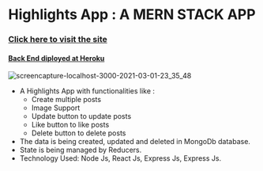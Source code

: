 # Highlights App : A MERN STACK APP
### [Click here to visit the site](https://highlights-project.netlify.app)
#### [Back End diployed at Heroku](https://journalapp-20002.herokuapp.com/posts)
![screencapture-localhost-3000-2021-03-01-23_35_48](https://user-images.githubusercontent.com/68294925/109829102-3eac0700-7c63-11eb-9a88-041fc91c9fb9.png)


* A Highlights App with functionalities like :
   * Create multiple posts
   * Image Support 
   * Update button to update posts
   * Like button to like posts
   * Delete button to delete posts
* The data is being created, updated and deleted in MongoDb database. 
* State is being managed by Reducers.
* Technology Used: Node Js, React Js, Express Js, Express Js.

